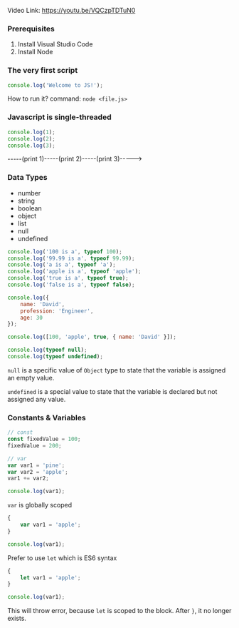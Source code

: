 Video Link: https://youtu.be/VQCzpTDTuN0

### Prerequisites
1. Install Visual Studio Code
2. Install Node

### The very first script
```javascript
console.log('Welcome to JS!');
```

How to run it?
command: `node <file.js>`

### Javascript is single-threaded

```javascript
console.log(1);
console.log(2);
console.log(3);
```

-----(print 1)-----(print 2)-----(print 3)----->

### Data Types
- number
- string
- boolean
- object
- list
- null
- undefined

```javascript
console.log('100 is a', typeof 100);
console.log('99.99 is a', typeof 99.99);
console.log('a is a', typeof 'a');
console.log('apple is a', typeof 'apple');
console.log('true is a', typeof true);
console.log('false is a', typeof false);
```

```javascript
console.log({
    name: 'David',
    profession: 'Engineer',
    age: 30
});

console.log([100, 'apple', true, { name: 'David' }]);
```

```javascript
console.log(typeof null);
console.log(typeof undefined);
```
`null` is a specific value of `Object` type to state that the variable is assigned an empty value.

`undefined` is a special value to state that the variable is declared but not assigned any value.

### Constants & Variables
```javascript
// const
const fixedValue = 100;
fixedValue = 200;

// var
var var1 = 'pine';
var var2 = 'apple';
var1 += var2;

console.log(var1);
```

`var` is globally scoped
```javascript
{
    var var1 = 'apple';
}

console.log(var1);
```

Prefer to use `let` which is ES6 syntax
```javascript
{
    let var1 = 'apple';
}

console.log(var1);
```
This will throw error, because `let` is scoped to the block. After `}`, it no longer exists.
